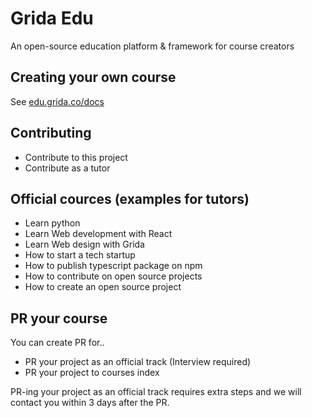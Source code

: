 # Grida Edu

An open-source education platform & framework for course creators

## Creating your own course

See [edu.grida.co/docs](https://edu.grida.co/docs)

## Contributing

- Contribute to this project
- Contribute as a tutor

## Official cources (examples for tutors)

- Learn python
- Learn Web development with React
- Learn Web design with Grida
- How to start a tech startup
- How to publish typescript package on npm
- How to contribute on open source projects
- How to create an open source project

## PR your course
You can create PR for..

- PR your project as an official track (Interview required)
- PR your project to courses index

PR-ing your project as an official track requires extra steps and we will contact you within 3 days after the PR.
